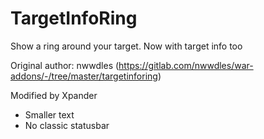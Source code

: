 # TargetInfoRing

Show a ring around your target. Now with target info too

Original author: nwwdles (https://gitlab.com/nwwdles/war-addons/-/tree/master/targetinforing)

Modified by Xpander

- Smaller text
- No classic statusbar
